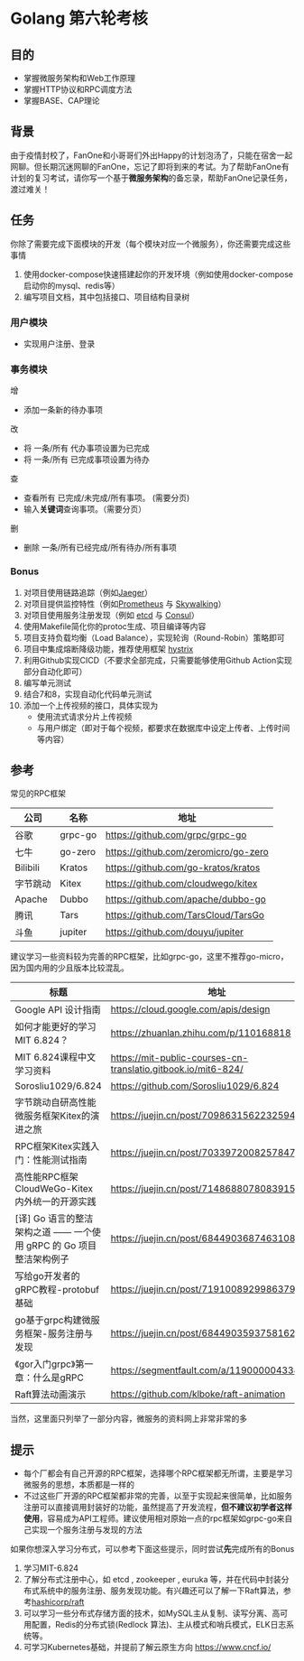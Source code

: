 # Golang 第六轮考核

## 目的

- 掌握微服务架构和Web工作原理
- 掌握HTTP协议和RPC调度方法
- 掌握BASE、CAP理论

## 背景

由于疫情封校了，FanOne和小哥哥们外出Happy的计划泡汤了，只能在宿舍一起网聊。但长期沉迷网聊的FanOne，忘记了即将到来的考试。为了帮助FanOne有计划的复习考试，请你写一个基于**微服务架构**的备忘录，帮助FanOne记录任务，渡过难关！

## 任务

你除了需要完成下面模块的开发（每个模块对应一个微服务），你还需要完成这些事情

1. 使用docker-compose快速搭建起你的开发环境（例如使用docker-compose启动你的mysql、redis等）
2. 编写项目文档，其中包括接口、项目结构目录树

### 用户模块

- 实现用户注册、登录
### 事务模块

增
- 添加一条新的待办事项

改
- 将 一条/所有 代办事项设置为已完成
- 将 一条/所有 已完成事项设置为待办

查
- 查看所有 已完成/未完成/所有事项。 (需要分页)
- 输入**关键词**查询事项。（需要分页）

删
- 删除 一条/所有已经完成/所有待办/所有事项

### Bonus

1. 对项目使用链路追踪（例如[Jaeger](https://github.com/jaegertracing/jaeger)）
2. 对项目提供监控特性（例如[Prometheus](https://github.com/prometheus/prometheus) 与  [Skywalking](https://skywalking.apache.org/)）
3. 对项目使用服务注册发现（例如 [etcd](https://github.com/etcd-io/etcd) 与 [Consul](https://www.consul.io/)）
4. 使用Makefile简化你的protoc生成、项目编译等内容
5. 项目支持负载均衡（Load Balance），实现轮询（Round-Robin）策略即可
6. 项目中集成熔断降级功能，推荐使用框架 [hystrix](github.com/afex/hystrix-go/hystrix)
7. 利用Github实现CICD（不要求全部完成，只需要能够使用Github Action实现部分自动化即可）
8. 编写单元测试
9. 结合7和8，实现自动化代码单元测试
10. 添加一个上传视频的接口，具体实现为
    - 使用流式请求分片上传视频
    - 与用户绑定（即对于每个视频，都要求在数据库中设定上传者、上传时间等内容）

## 参考

常见的RPC框架

| 公司     | 名称    | 地址                                 |
| -------- | ------- | ------------------------------------ |
| 谷歌     | grpc-go | https://github.com/grpc/grpc-go      |
| 七牛     | go-zero | https://github.com/zeromicro/go-zero |
| Bilibili | Kratos  | https://github.com/go-kratos/kratos  |
| 字节跳动 | Kitex   | https://github.com/cloudwego/kitex   |
| Apache   | Dubbo   | https://github.com/apache/dubbo-go   |
| 腾讯     | Tars    | https://github.com/TarsCloud/TarsGo  |
| 斗鱼     | jupiter | https://github.com/douyu/jupiter     |

建议学习一些资料较为完善的RPC框架，比如grpc-go，这里不推荐go-micro，因为国内用的少且版本比较混乱。

| 标题                                                         | 地址                                                         |
| ------------------------------------------------------------ | ------------------------------------------------------------ |
| Google API 设计指南                                          | https://cloud.google.com/apis/design                         |
| 如何才能更好的学习MIT 6.824？                                | https://zhuanlan.zhihu.com/p/110168818                       |
| MIT 6.824课程中文学习资料                                    | https://mit-public-courses-cn-translatio.gitbook.io/mit6-824/ |
| Sorosliu1029/6.824                                           | https://github.com/Sorosliu1029/6.824                        |
| 字节跳动自研高性能微服务框架Kitex的演进之旅                  | https://juejin.cn/post/7098631562232594462                   |
| RPC框架Kitex实践入门：性能测试指南                           | https://juejin.cn/post/7033972008257847304                   |
| 高性能RPC框架CloudWeGo-Kitex内外统一的开源实践               | https://juejin.cn/post/7148688078083915807                   |
| [译] Go 语言的整洁架构之道 —— 一个使用 gRPC 的 Go 项目整洁架构例子 | https://juejin.cn/post/6844903687463108616                   |
| 写给go开发者的gRPC教程-protobuf基础                          | https://juejin.cn/post/7191008929986379836                   |
| go基于grpc构建微服务框架-服务注册与发现                      | https://juejin.cn/post/6844903593758162958                   |
| 《gor入门grpc》第一章：什么是gRPC                            | https://segmentfault.com/a/1190000043343832                  |
| Raft算法动画演示                                             | https://github.com/klboke/raft-animation                  |

当然，这里面只列举了一部分内容，微服务的资料网上非常非常的多

## 提示

- 每个厂都会有自己开源的RPC框架，选择哪个RPC框架都无所谓，主要是学习微服务的思想，本质都是一样的
- 不过这些厂开源的RPC框架都非常的完善，以至于实现起来很简单，比如服务注册可以直接调用封装好的功能，虽然提高了开发流程，**但不建议初学者这样使用**，容易成为API工程师。建议使用相对原始一点的rpc框架如grpc-go来自己实现一个服务注册与发现的方法



如果你想深入学习分布式，可以参考下面这些提示，同时尝试**先**完成所有的Bonus

1. 学习MIT-6.824
2. 了解分布式注册中心，如 etcd , zookeeper , euruka 等，并在代码中封装分布式系统中的服务注册、服务发现功能。有兴趣还可以了解一下Raft算法，参考[hashicorp/raft](https://github.com/hashicorp/raft)
3. 可以学习一些分布式存储方面的技术，如MySQL主从复制、读写分离、高可用配置，Redis的分布式锁(Redlock 算法)、主从模式和哨兵模式，ELK日志系统等。
4. 可学习Kubernetes基础，并提前了解云原生方向 https://www.cncf.io/
